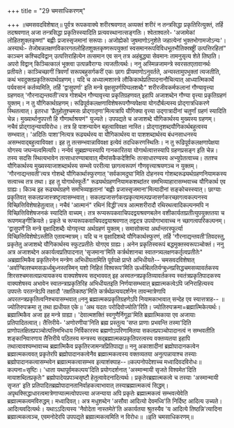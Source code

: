 +++
title = "29 चमसाधिकरणम्"

+++
॥चमसवदविशेषात्॥ पूर्वत्र रूपकवाक्ये शरीरश्रवणात् अव्यक्तं शरीरं न तन्त्रसिद्धा प्रकृतिरित्युक्तं, तर्हि तदश्रवणात् अजा तन्त्रसिद्धा प्रकृतिस्स्यादिति प्रत्यवस्थानात्सङ्गतिः। श्वेताश्वतरे- 'अजामेकां लोहितशुक्लकृष्णां" बह्वीः प्रजास्सृजमानां सरूपाः। अजोह्येको जुषमाणोऽनुशेते जहात्येनां भुक्तभोगामजोऽन्यः'। अस्यार्थः- तेजोबन्नलक्षणविकारगतलोहितशुक्लकृष्णरूपयुक्तां स्वसमानरूपविविधभूतभौतिक्स्रष्ट्रीं उत्पत्तिरहितां" काञ्चन कश्चिदविद्वान् उत्पत्तिराहित्येन तत्समान एव सन् तत्र अहंबुद्ध्या सेवमानः तामनुसृत्य शेते तिष्ठति। अपरो विद्वान् किञ्चित्कालं भूक्त्वा उत्पन्नवैराग्यः त्यजतीत्यर्थः। ननु अस्मिन्नजामन्त्रे स्वरसतएतावानर्थः प्रतीयते। काञ्चिच्छागीं त्रिवर्णां सरूपबहुसर्गकरीं एकः छागः प्रीयमाणोऽनुवर्तते, अन्यस्तामुपभुक्तां त्यजतीति, कथं भवदुक्तप्रकृतिरूपार्थग्रहणम्। यदि च अध्यात्मशास्त्रे लौकिकार्थप्रतिपादनानौचित्यात् आध्यात्मिकार्थे पर्यवसानं कर्तव्यमिति, तर्हि 'द्वासुपर्णा' इति मन्त्रे वृक्षसुपर्णपिप्पलशब्दैः" शरीरजीवकर्मफलानां गौण्यावृत्त्या ग्रहणवत् 'गौरनाद्यन्तवती'त्यत्र गोशब्देन गौण्यावृत्त्या प्रकृतिग्रहणवत् इहापि अजाशब्देन गौण्या वृत्त्या प्रकृतिग्रहणं युक्तम्। न तु यौगिकार्थग्रहणम्। रूढिपूर्वकलक्षणाविशेषरूपगौण्यपेक्षया योगदौर्बल्यस्य प्रोद्गात्रधिकरणे स्थितत्वात्। इतरधा 'प्रैतुहोतुश्चमसः प्रोद्गातृणा'मित्यत्रापि यौगिक्या वृत्त्या उद्गात्रादीनां चतुर्णां ग्रहणं स्यादिति चेन्न। मुख्यार्थानुपपत्तौ हि गौणार्थाश्रयणं" युज्यते। उपपद्यते च अजाशब्दे यौगिकार्थस्य मुख्यस्य ग्रहणम्। नचैवं प्रोद्गातृन्यायविरोधः। तत्र हि पाशन्यायेन बहुत्वाविवक्षा नास्ति। प्रोद्गातृशब्दयौगिकार्थबहुत्वस्य सम्भवात्। 'अदितिः पाशा'नित्यत्र रूढ्यर्थस्य वा यौगिकार्थस्य वा पाशशब्दार्थस्य बंधनसाधनस्य असम्भवाद्बहुत्वाविवक्षा। इह तु तत्सम्भवान्नाविवक्षा इत्येवं तदधिकरणस्थितिः। न तु रूढिपूर्वकलक्षणापेक्षया योगस्य जघन्यत्वमित्यपि। नन्वेवं सुब्रह्मण्यस्यापि गानकारितया योगार्थत्वात्तस्यापि ग्रहणप्रसङ्ग इति चेन्न। तस्य सदसि स्थित्यभावेन तत्साधारण्याबावात् मीमांसकैकदेशिभिः तत्साधारण्यस्य अभ्युपेतत्वाच्च। ततश्च यौगिकार्थस्य मुख्यस्याजाशब्दार्थस्य सम्भवे पररीत्या छागत्वरूपणं गौणवृत्त्याश्रयणञ्च न युक्तम्। 'गौरनाद्यन्तवती'त्यत्र गोशब्दे यौगिकार्थास्फुरणात् 'सर्वकामदुघा'मिति दोहनस्य गोशब्दरूढ्यर्थग्रहणनियामकस्य सत्वाच्च तत्र तथा। इह तु योगार्थस्फूर्तेः" रूढ्यर्थग्रहणनियामकशब्दांतर समभिव्याहारासम्भवाच्च यौगिकार्थ एव ग्राह्यः। किञ्च इह रूढ्यर्थग्रहणे समभिव्याहृतानां 'बह्वीः प्रजास्सृजमाना'मित्यादीनां सङ्कोचस्स्यात्। छाग्याः प्रकृतिवत् सकलप्रजास्त्रष्टृत्वासम्भवात्। सकलप्रजासर्गकरप्रकृत्यामल्पप्रजासर्गकरच्छागत्वकल्पनस्य विच्छित्तिविशेषाहेतुत्वात्। नचैवं 'आत्मानं" रथिनं विद्धी'त्यत्र आत्मशरीरादौ रथिरथत्वादिकल्पनमपि न विच्छित्तिविशेषजनकं स्यादिति वाच्यम्। तत्र रूप्यरूपकवाचिपदद्वयश्रवणबलेन वशीकार्यताप्रतीत्युपयुक्ततया च रूपणमङ्गीक्रियते। प्रकृते च रूप्यरूपकवाचिपदद्वयाश्रवणात् तद्वदत्र उपयोगाभावाच्च न च्छागत्वपरिकल्पनम्। 'द्वासुपर्णे'ति मन्त्रे वृक्षादिशब्दैः योगवृत्त्या अर्थग्रहणं युक्तम्। समासोक्त्या अर्थान्तरस्फूर्त्या विच्छित्तिविशेषोऽस्तीति एतावन्मात्रम्। यदि च न वृक्षादिशब्दे यौगिकार्थस्फुरणं, तर्हि 'गौरनाद्यन्तवती'तिवदस्तु, प्रकृतेतु अजाशब्दे यौगिकार्थस्य स्फुटप्रतीतेः योगएव ग्राह्यः। अनेन प्रकृतिस्वरूपं बद्धमुक्तस्वरूपञ्चोक्तं। ननु अत्र अजाशब्देन अकार्यत्वप्रतिपादनात् 'सृजमाना'मिति कर्त्रर्थशानचा स्वातन्त्र्यलक्षणकर्तृत्वप्रतीतेः" अब्रह्मात्मिकैव प्रकृतिरनेन मन्त्रेण अभिधीयतामिति पूर्वपक्षे प्राप्ते अभिधीयते-- चमसवदविशेषात् 'अर्वाग्बिलश्चमसऊर्ध्वबुध्नस्तस्मिन् यशो निहितं विश्वरूप'मिति ऊर्ध्वबिलतिर्यग्बुध्नप्रसिद्धचमसव्यावर्तकस्य शिरसश्चमसत्वप्रत्यायकस्य वाक्यशेषस्य सद्भाववत् इह अस्वतन्त्रप्रकृतिव्यावर्तकस्य स्वतंत्रप्रकृतिपादकस्य वाक्यशेषस्य अभावेन स्वातन्त्राप्रकृतिरिह अभिधीयतइति निर्णयासम्भवात् ब्रह्मात्मकत्वेऽपि जनिराहित्यस्य उपपत्तेः परतन्त्रेऽपि तक्षादौ 'तक्षतिकाष्ठ'मिति कर्त्रर्थप्रत्ययदर्शनेन तावन्मात्रेणापि अपरतन्त्रप्रकृतित्वनिश्चयासम्भवात्॥ननु ब्रह्मात्मकप्रकृतिग्रहणेऽपि नियामकाभावात् सन्देह एव स्यात्तत्राह-- ॥ज्योतिरुपक्रमा तु तथा ह्यधीयत एके॥ 'अथ यदतः परोदिवोज्योति'रिति। ज्योतिरुपक्रमा=ब्रह्मात्मिकेत्यर्थः। ब्रह्मात्मिकैव अजा इह मन्त्रे ग्राह्या। 'देवात्मशक्तिं स्वगुणैर्निगूढा'मिति ब्रह्मात्मिकाया एव अजायाः प्रतिपादितत्वात्। तैत्तिरीये- 'अणोरणीया'निति ब्रह्म प्रस्तुत्य 'सप्त प्राणाः प्रभवन्ति तस्मा'दिति प्राणोपलक्षितप्रपञ्चोत्पत्तिमभिधाय निर्विकारस्य ब्रह्मणोऽपरिणामितया सकलप्रपञ्चोपादानत्वं न सम्भवतीति शङ्कानिवारणाय तैत्तिरीये पठितस्य मन्त्रस्य सद्ब्रह्मात्मकप्रकृतिपरत्वस्य वक्तव्यतया इहापि तथात्वावश्यम्भावाच्च ब्रह्मात्मिकैव प्रकृतिरजामन्त्रप्रितिपाद्या॥ ननु अकाशादीनां ब्रह्मोपादानकत्वेन ब्रह्मात्मकत्ववत् प्रकृतेरपि ब्रह्मोपादानकत्वेनैव ब्रह्मात्मकत्वस्य वक्तव्यतया अनुत्पन्नायाश्च तस्याः ब्रह्मोपादानकत्वासम्भवेन ब्रह्मात्मकत्वासम्भव इत्याशंक्याह--॥कल्पनोपदेशाच्च मध्वादिवदविरोधः॥ कल्पना=सृष्टिः। 'धाता यथापूर्वमकल्पय'दिति प्रयोगदर्शनात् 'अस्मान्मायी सृजते विश्वमेत'दिति मायाशब्दितप्रकृतेः" ब्रह्मोपादेयप्रपञ्चसृष्टौ हेतुत्वावेदनादित्यर्थः। प्रकृतेरब्रह्मात्मकत्वे च तस्याः 'अस्मान्मायी सृजत' इति प्रतिपादितब्रह्मोपादानतानिर्वाहकत्वाभावात् तस्याब्रह्मात्मकत्वं सिद्धम्। अपृथक्सिद्धाधारत्वमात्रेणाप्यात्मत्वोपपत्त्या अजन्याया अपि प्रकृतेः ब्रह्मात्मकत्वं सम्भवत्येवेति ब्रह्मात्मकत्वमविरुद्धम्। मध्वादिवत्। अत्र मधुशब्देन 'असौवा आदित्यो देवमध्वि'ति निर्दिष्ट आदित्य उच्यते। आदित्यवदित्यर्थः। यथाऽऽदित्यस्य 'नैवोदेता नास्तमेते'ति अकार्यतया श्रुतस्यैव 'य आदित्ये तिष्ठन्नि'त्यादिना ब्रह्मात्मकत्वञ्च, एवमनोदेरपि उपपद्यते ब्रह्मात्मकत्वमिति न विरोधः॥ ॥इति चमसाधिकरणम्॥